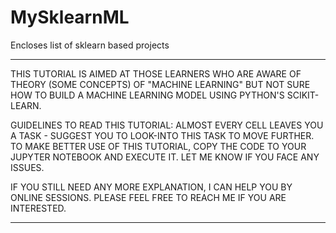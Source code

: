 # MySklearnML
Encloses list of sklearn based projects

*********************************************************************************************************************************
THIS TUTORIAL IS AIMED AT THOSE LEARNERS WHO ARE AWARE OF THEORY (SOME CONCEPTS) OF "MACHINE LEARNING" BUT NOT SURE
HOW TO BUILD A MACHINE LEARNING MODEL USING PYTHON'S SCIKIT-LEARN.

GUIDELINES TO READ THIS TUTORIAL:
ALMOST EVERY CELL LEAVES YOU A TASK - SUGGEST YOU TO LOOK-INTO THIS TASK TO MOVE FURTHER.
TO MAKE BETTER USE OF THIS TUTORIAL, COPY THE CODE TO YOUR JUPYTER NOTEBOOK AND EXECUTE IT. LET ME KNOW IF YOU FACE ANY ISSUES.

IF YOU STILL NEED ANY MORE EXPLANATION, I CAN HELP YOU BY ONLINE SESSIONS.
PLEASE FEEL FREE TO REACH ME IF YOU ARE INTERESTED.
********************************************************************************************************************************
